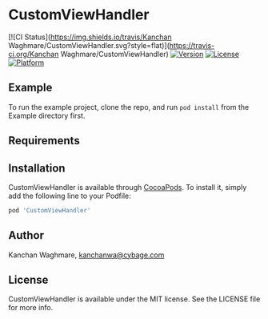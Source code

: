 # CustomViewHandler

[![CI Status](https://img.shields.io/travis/Kanchan Waghmare/CustomViewHandler.svg?style=flat)](https://travis-ci.org/Kanchan Waghmare/CustomViewHandler)
[![Version](https://img.shields.io/cocoapods/v/CustomViewHandler.svg?style=flat)](https://cocoapods.org/pods/CustomViewHandler)
[![License](https://img.shields.io/cocoapods/l/CustomViewHandler.svg?style=flat)](https://cocoapods.org/pods/CustomViewHandler)
[![Platform](https://img.shields.io/cocoapods/p/CustomViewHandler.svg?style=flat)](https://cocoapods.org/pods/CustomViewHandler)

## Example

To run the example project, clone the repo, and run `pod install` from the Example directory first.

## Requirements

## Installation

CustomViewHandler is available through [CocoaPods](https://cocoapods.org). To install
it, simply add the following line to your Podfile:

```ruby
pod 'CustomViewHandler'
```

## Author

Kanchan Waghmare, kanchanwa@cybage.com

## License

CustomViewHandler is available under the MIT license. See the LICENSE file for more info.
